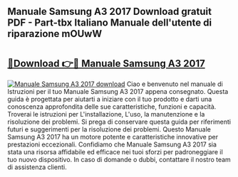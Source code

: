 ## Manuale Samsung A3 2017 Download gratuit PDF - Part-tbx Italiano Manuale dell'utente di riparazione mOUwW

# <h2><a href="http://dfeft7i.blite.top/?on=Manuale+Samsung+A3+2017">🔗Download 👉🔴 Manuale Samsung A3 2017</a></h2>

[![Manuale Samsung A3 2017 download](https://i.imgur.com/lujVjoI.png)](http://dfeft7i.blite.top/?on=Manuale+Samsung+A3+2017)
Ciao e benvenuto nel manuale di Istruzioni per il tuo Manuale Samsung A3 2017 appena consegnato. Questa guida è progettata per aiutarti a iniziare con il tuo prodotto e darti una conoscenza approfondita delle sue caratteristiche, funzioni e capacità. Troverai le istruzioni per L'installazione, L'uso, la manutenzione e la risoluzione dei problemi. Si prega di conservare questa guida per riferimenti futuri e suggerimenti per la risoluzione dei problemi. Questo Manuale Samsung A3 2017 ha un motore potente e caratteristiche innovative per prestazioni eccezionali. Confidiamo che Manuale Samsung A3 2017 sia stata una risorsa affidabile ed efficace nei tuoi sforzi per padroneggiare il tuo nuovo dispositivo. In caso di domande o dubbi, contattare il nostro team di assistenza clienti.
